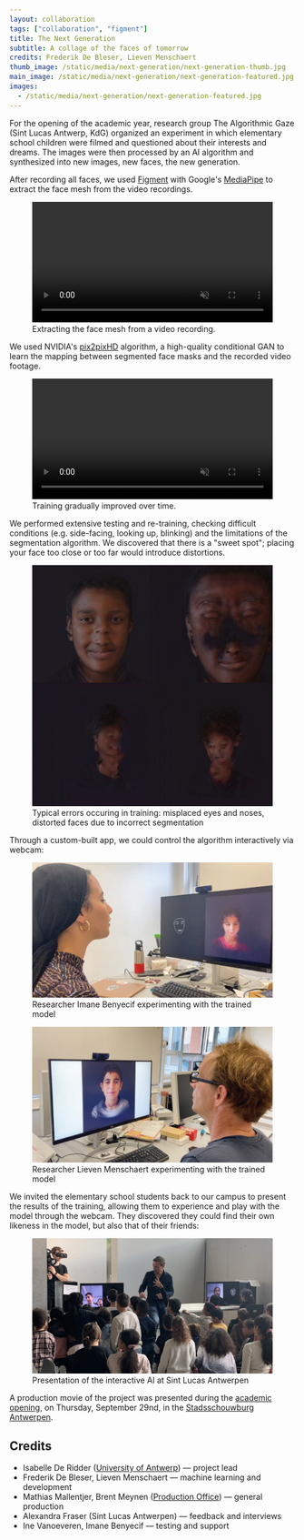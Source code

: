 ```yaml
---
layout: collaboration
tags: ["collaboration", "figment"]
title: The Next Generation
subtitle: A collage of the faces of tomorrow
credits: Frederik De Bleser, Lieven Menschaert
thumb_image: /static/media/next-generation/next-generation-thumb.jpg
main_image: /static/media/next-generation/next-generation-featured.jpg
images:
  - /static/media/next-generation/next-generation-featured.jpg
---
```

For the opening of the academic year, research group The Algorithmic Gaze (Sint Lucas Antwerp, KdG) organized an experiment in which elementary school children were filmed and questioned about their interests and dreams. The images were then processed by an AI algorithm and synthesized into new images, new faces, the new generation.

After recording all faces, we used [Figment](https://figmentapp.com/) with Google's [MediaPipe](https://mediapipe.dev/) to extract the face mesh from the video recordings.

<figure>
  <video loop autoplay muted playsinline src="https://tag-site.s3-eu-central-1.amazonaws.com/next-generation/faces-snippet-segmented.mp4" width="100%"></video>
  <figcaption>Extracting the face mesh from a video recording.</figcaption>
</figure>

We used NVIDIA's [pix2pixHD](https://tcwang0509.github.io/pix2pixHD/) algorithm, a high-quality conditional GAN to learn the mapping between segmented face masks and the recorded video footage. 

<figure>
  <video loop autoplay muted playsinline src="https://tag-site.s3-eu-central-1.amazonaws.com/next-generation/training-progress.mp4" width="100%"></video>
  <figcaption>Training gradually improved over time.</figcaption>
</figure>

We performed extensive testing and re-training, checking difficult conditions (e.g. side-facing, looking up, blinking) and the limitations of the segmentation algorithm. We discovered that there is a "sweet spot"; placing your face too close or too far would introduce distortions.

<figure>
  <img src="/static/media/next-generation/face-errors.jpg" alt="Errors in training">
  <figcaption>Typical errors occuring in training: misplaced eyes and noses, distorted faces due to incorrect segmentation</figcaption>
</figure>


Through a custom-built app, we could control the algorithm interactively via webcam:

<div class="side-by-side">
  <figure>
  <img src="/static/media/next-generation/webcam-imane.jpg" alt="Researcher Imane Benyecif experimenting with the trained model">
  <figcaption>Researcher Imane Benyecif experimenting with the trained model</figcaption>
  </figure>
  <figure>
  <img src="/static/media/next-generation/webcam-lieven.jpg" alt="Researcher Lieven Menschaert experimenting with the trained model">
  <figcaption>Researcher Lieven Menschaert experimenting with the trained model</figcaption>
  </figure>
</div>

We invited the elementary school students back to our campus to present the results of the training, allowing them to experience and play with the model through the webcam. They discovered they could find their own likeness in the model, but also that of their friends:

<figure>
  <img src="/static/media/next-generation/sla-presentation.jpg" alt="Presentation of the interactive AI at Sint Lucas Antwerpen">
  <figcaption>Presentation of the interactive AI at Sint Lucas Antwerpen</figcaption>
</figure>

A production movie of the project was presented during the [academic opening](https://www.auha.be/opening-academiejaar-2022-2023/), on Thursday, September 29nd, in the [Stadsschouwburg Antwerpen](https://www.stadsschouwburg-antwerpen.be/en/home).

## Credits
- Isabelle De Ridder ([University of Antwerp](https://www.uantwerpen.be/en/)) — project lead
- Frederik De Bleser, Lieven Menschaert — machine learning and development
- Mathias Mallentjer, Brent Meynen ([Production Office](https://www.productionoffice.be/)) — general production
- Alexandra Fraser (Sint Lucas Antwerpen) — feedback and interviews
- Ine Vanoeveren, Imane Benyecif — testing and support